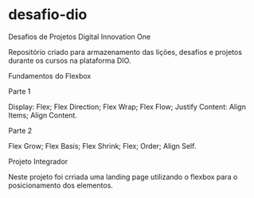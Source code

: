 # desafio-dio
Desafios de Projetos Digital Innovation One

Repositório criado para armazenamento das lições, desafios e projetos durante os cursos na plataforma DIO.

Fundamentos do Flexbox

Parte 1

Display: Flex;
Flex Direction;
Flex Wrap;
Flex Flow;
Justify Content:
Align Items;
Align Content.

Parte 2

Flex Grow;
Flex Basis;
Flex Shrink;
Flex;
Order;
Align Self.

Projeto Integrador

Neste projeto foi crriada uma landing page utilizando o flexbox para o posicionamento dos elementos.